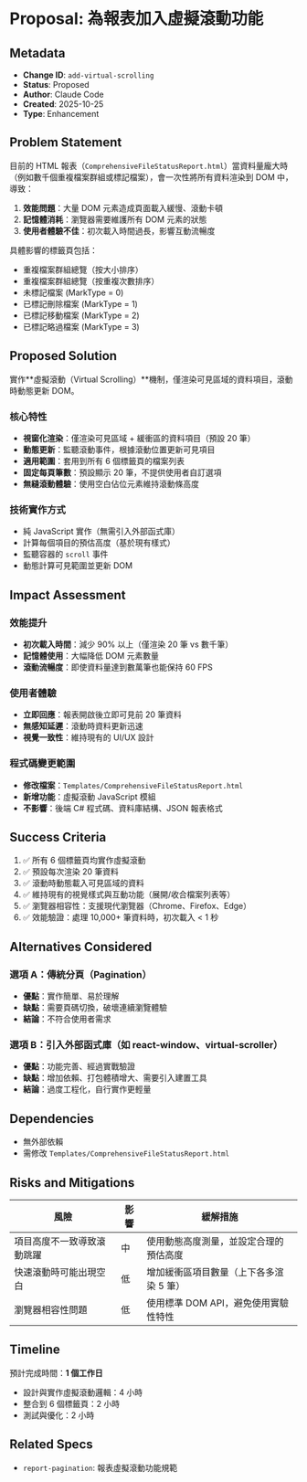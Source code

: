 # Proposal: 為報表加入虛擬滾動功能

## Metadata
- **Change ID**: `add-virtual-scrolling`
- **Status**: Proposed
- **Author**: Claude Code
- **Created**: 2025-10-25
- **Type**: Enhancement

## Problem Statement

目前的 HTML 報表（`ComprehensiveFileStatusReport.html`）當資料量龐大時（例如數千個重複檔案群組或標記檔案），會一次性將所有資料渲染到 DOM 中，導致：

1. **效能問題**：大量 DOM 元素造成頁面載入緩慢、滾動卡頓
2. **記憶體消耗**：瀏覽器需要維護所有 DOM 元素的狀態
3. **使用者體驗不佳**：初次載入時間過長，影響互動流暢度

具體影響的標籤頁包括：
- 重複檔案群組總覽（按大小排序）
- 重複檔案群組總覽（按重複次數排序）
- 未標記檔案 (MarkType = 0)
- 已標記刪除檔案 (MarkType = 1)
- 已標記移動檔案 (MarkType = 2)
- 已標記略過檔案 (MarkType = 3)

## Proposed Solution

實作**虛擬滾動（Virtual Scrolling）**機制，僅渲染可見區域的資料項目，滾動時動態更新 DOM。

### 核心特性
- **視窗化渲染**：僅渲染可見區域 + 緩衝區的資料項目（預設 20 筆）
- **動態更新**：監聽滾動事件，根據滾動位置更新可見項目
- **適用範圍**：套用到所有 6 個標籤頁的檔案列表
- **固定每頁筆數**：預設顯示 20 筆，不提供使用者自訂選項
- **無縫滾動體驗**：使用空白佔位元素維持滾動條高度

### 技術實作方式
- 純 JavaScript 實作（無需引入外部函式庫）
- 計算每個項目的預估高度（基於現有樣式）
- 監聽容器的 `scroll` 事件
- 動態計算可見範圍並更新 DOM

## Impact Assessment

### 效能提升
- **初次載入時間**：減少 90% 以上（僅渲染 20 筆 vs 數千筆）
- **記憶體使用**：大幅降低 DOM 元素數量
- **滾動流暢度**：即使資料量達到數萬筆也能保持 60 FPS

### 使用者體驗
- **立即回應**：報表開啟後立即可見前 20 筆資料
- **無感知延遲**：滾動時資料更新迅速
- **視覺一致性**：維持現有的 UI/UX 設計

### 程式碼變更範圍
- **修改檔案**：`Templates/ComprehensiveFileStatusReport.html`
- **新增功能**：虛擬滾動 JavaScript 模組
- **不影響**：後端 C# 程式碼、資料庫結構、JSON 報表格式

## Success Criteria

1. ✅ 所有 6 個標籤頁均實作虛擬滾動
2. ✅ 預設每次渲染 20 筆資料
3. ✅ 滾動時動態載入可見區域的資料
4. ✅ 維持現有的視覺樣式與互動功能（展開/收合檔案列表等）
5. ✅ 瀏覽器相容性：支援現代瀏覽器（Chrome、Firefox、Edge）
6. ✅ 效能驗證：處理 10,000+ 筆資料時，初次載入 < 1 秒

## Alternatives Considered

### 選項 A：傳統分頁（Pagination）
- **優點**：實作簡單、易於理解
- **缺點**：需要頁碼切換，破壞連續瀏覽體驗
- **結論**：不符合使用者需求

### 選項 B：引入外部函式庫（如 react-window、virtual-scroller）
- **優點**：功能完善、經過實戰驗證
- **缺點**：增加依賴、打包體積增大、需要引入建置工具
- **結論**：過度工程化，自行實作更輕量

## Dependencies

- 無外部依賴
- 需修改 `Templates/ComprehensiveFileStatusReport.html`

## Risks and Mitigations

| 風險 | 影響 | 緩解措施 |
|------|------|----------|
| 項目高度不一致導致滾動跳躍 | 中 | 使用動態高度測量，並設定合理的預估高度 |
| 快速滾動時可能出現空白 | 低 | 增加緩衝區項目數量（上下各多渲染 5 筆） |
| 瀏覽器相容性問題 | 低 | 使用標準 DOM API，避免使用實驗性特性 |

## Timeline

預計完成時間：**1 個工作日**

- 設計與實作虛擬滾動邏輯：4 小時
- 整合到 6 個標籤頁：2 小時
- 測試與優化：2 小時

## Related Specs

- `report-pagination`: 報表虛擬滾動功能規範

